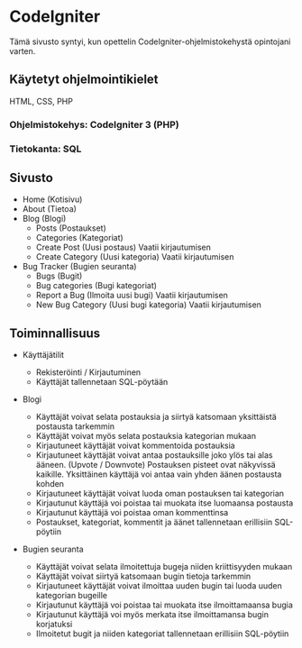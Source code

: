 # CodeIgniter
Tämä sivusto syntyi, kun opettelin CodeIgniter-ohjelmistokehystä opintojani varten.

## Käytetyt ohjelmointikielet
HTML, CSS, PHP

### Ohjelmistokehys: CodeIgniter 3 (PHP)
### Tietokanta: SQL

## Sivusto
* Home (Kotisivu)
* About (Tietoa)
* Blog (Blogi)
  * Posts (Postaukset)
  * Categories (Kategoriat)
  * Create Post (Uusi postaus) Vaatii kirjautumisen
  * Create Category (Uusi kategoria) Vaatii kirjautumisen
* Bug Tracker (Bugien seuranta)
  * Bugs (Bugit)
  * Bug categories (Bugi kategoriat)
  * Report a Bug (Ilmoita uusi bugi) Vaatii kirjautumisen
  * New Bug Category (Uusi bugi kategoria) Vaatii kirjautumisen

## Toiminnallisuus
* Käyttäjätilit
  * Rekisteröinti / Kirjautuminen
  * Käyttäjät tallennetaan SQL-pöytään

* Blogi
  * Käyttäjät voivat selata postauksia ja siirtyä katsomaan yksittäistä postausta tarkemmin
  * Käyttäjät voivat myös selata postauksia kategorian mukaan
  * Kirjautuneet käyttäjät voivat kommentoida postauksia
  * Kirjautuneet käyttäjät voivat antaa postauksille joko ylös tai alas ääneen. (Upvote / Downvote) Postauksen pisteet ovat näkyvissä kaikille. Yksittäinen käyttäjä voi antaa vain yhden äänen postausta kohden
  * Kirjautuneet käyttäjät voivat luoda oman postauksen tai kategorian
  * Kirjautunut käyttäjä voi poistaa tai muokata itse luomaansa postausta
  * Kirjautunut käyttäjä voi poistaa oman kommenttinsa
  * Postaukset, kategoriat, kommentit ja äänet tallennetaan erillisiin SQL-pöytiin

* Bugien seuranta
  * Käyttäjät voivat selata ilmoitettuja bugeja niiden kriittisyyden mukaan
  * Käyttäjät voivat siirtyä katsomaan bugin tietoja tarkemmin
  * Kirjautuneet käyttäjät voivat ilmoittaa uuden bugin tai luoda uuden kategorian bugeille
  * Kirjautunut käyttäjä voi poistaa tai muokata itse ilmoittamaansa bugia
  * Kirjautunut käyttäjä voi myös merkata itse ilmoittamansa bugin korjatuksi
  * Ilmoitetut bugit ja niiden kategoriat tallennetaan erillisiin SQL-pöytiin

